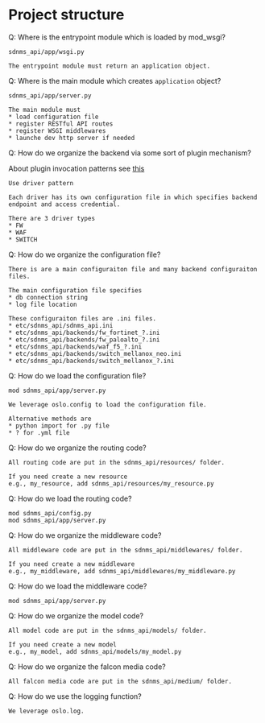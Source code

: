# Project structure

Q: Where is the entrypoint module which is loaded by mod_wsgi?

```
sdnms_api/app/wsgi.py

The entrypoint module must return an application object.
```

Q: Where is the main module which creates `application` object?

```
sdnms_api/app/server.py

The main module must
* load configuration file
* register RESTful API routes
* register WSGI middlewares
* launche dev http server if needed
```

Q: How do we organize the backend via some sort of plugin mechanism?

About plugin invocation patterns see [this](https://docs.openstack.org/stevedore/latest/user/essays/pycon2013.html)

```
Use driver pattern

Each driver has its own configuration file in which specifies backend endpoint and access credential.

There are 3 driver types
* FW
* WAF
* SWITCH
```

Q: How do we organize the configuration file?

```
There is are a main configuraiton file and many backend configuraiton files.

The main configuration file specifies
* db connection string
* log file location

These configuraiton files are .ini files.
* etc/sdnms_api/sdnms_api.ini
* etc/sdnms_api/backends/fw_fortinet_?.ini
* etc/sdnms_api/backends/fw_paloalto_?.ini
* etc/sdnms_api/backends/waf_f5_?.ini
* etc/sdnms_api/backends/switch_mellanox_neo.ini
* etc/sdnms_api/backends/switch_mellanox_?.ini
```

Q: How do we load the configuration file?

```
mod sdnms_api/app/server.py

We leverage oslo.config to load the configuration file.

Alternative methods are
* python import for .py file
* ? for .yml file
```

Q: How do we organize the routing code?

```
All routing code are put in the sdnms_api/resources/ folder.

If you need create a new resource
e.g., my_resource, add sdnms_api/resources/my_resource.py
```

Q: How do we load the routing code?

```
mod sdnms_api/config.py
mod sdnms_api/app/server.py
```

Q: How do we organize the middleware code?

```
All middleware code are put in the sdnms_api/middlewares/ folder.

If you need create a new middleware
e.g., my_middleware, add sdnms_api/middlewares/my_middleware.py
```

Q: How do we load the middleware code?

```
mod sdnms_api/app/server.py
```

Q: How do we organize the model code?

```
All model code are put in the sdnms_api/models/ folder.

If you need create a new model
e.g., my_model, add sdnms_api/models/my_model.py
```

Q: How do we organize the falcon media code?

```
All falcon media code are put in the sdnms_api/medium/ folder.
```

Q: How do we use the logging function?

```
We leverage oslo.log.
```